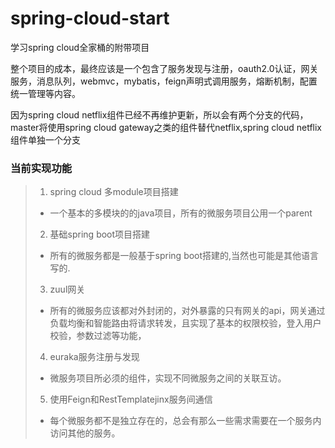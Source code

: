 # spring-cloud-start
学习spring cloud全家桶的附带项目

整个项目的成本，最终应该是一个包含了服务发现与注册，oauth2.0认证，网关服务，消息队列，webmvc，mybatis，feign声明式调用服务，熔断机制，配置统一管理等内容。

因为spring cloud netflix组件已经不再维护更新，所以会有两个分支的代码，master将使用spring cloud gateway之类的组件替代netflix,spring cloud netflix组件单独一个分支


### 当前实现功能 ###

> 1. spring cloud 多module项目搭建
>   - 一个基本的多模块的的java项目，所有的微服务项目公用一个parent
> 2. 基础spring boot项目搭建
>   - 所有的微服务都是一般基于spring boot搭建的,当然也可能是其他语言写的.
> 3. zuul网关
>   - 所有的微服务应该都对外封闭的，对外暴露的只有网关的api，网关通过负载均衡和智能路由将请求转发，且实现了基本的权限校验，登入用户校验，参数过滤等功能，
> 4. euraka服务注册与发现
>   - 微服务项目所必须的组件，实现不同微服务之间的关联互访。
> 5. 使用Feign和RestTemplatejinx服务间通信
 >  - 每个微服务都不是独立存在的，总会有那么一些需求需要在一个服务内访问其他的服务。

